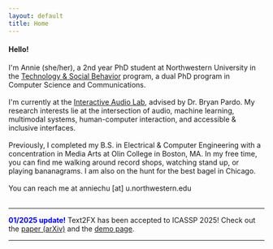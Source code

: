 ```yaml
---
layout: default
title: Home
---
```


<section class="intro">
  <div class="container">
    <h4 class="lead">Hello!</h4>
    <p class="lead">
      I'm Annie (she/her), a 2nd year PhD student at Northwestern University in the <a href="https://tsb.northwestern.edu/">Technology & Social Behavior</a> program, a dual PhD
      program in Computer Science and Communications.
      <br>
      <br>
      I'm currently at the <a href="https://interactiveaudiolab.github.io/">Interactive Audio Lab</a>, advised by Dr. Bryan Pardo. My research interests lie at the intersection of audio, machine learning, multimodal systems, human-computer interaction, and accessible & inclusive interfaces.
      <br>
      <br>
      Previously, I completed my B.S. in Electrical & Computer Engineering with a concentration in Media Arts at Olin College in Boston, MA. In my free time, you can find me walking around record shops, watching stand up, or playing bananagrams. I am also on the hunt for the best bagel in Chicago. 
      <br>
      <br>
      You can reach me at anniechu [at] u.northwestern.edu
      <br>
      <br>
      <hr>
      <span style="color: blue;"><strong>01/2025 update!</strong></span> Text2FX has been accepted to ICASSP 2025! Check out the <a href="https://arxiv.org/abs/2409.18847">paper (arXiv)</a> and the <a href="text2fx/">demo page</a>.
      <hr>
    </p>
    <!-- <h6 class="lead">
      Little Fun Facts
    </h6>
    <ul>
      <li> born and raised in Queens, NYC </li>
      <li> favorite genre is jazz rap </li>
      <li> BIG fan of oranges </li>
    </ul> -->
    
  </div>
</section>